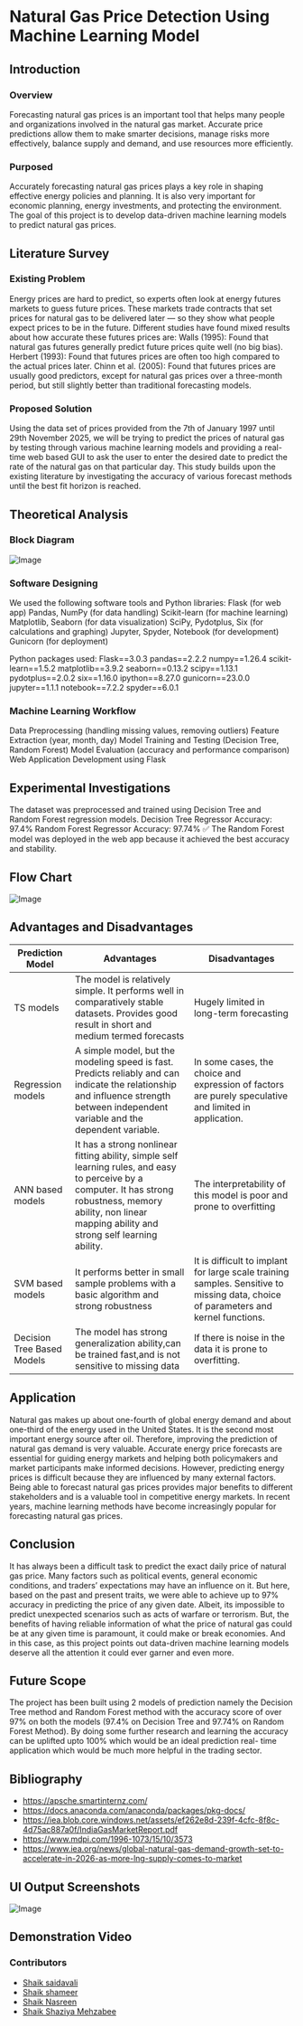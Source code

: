 # Natural Gas Price Detection Using Machine Learning Model

## Introduction
### Overview
Forecasting natural gas prices is an important tool that helps many people and organizations involved in the natural gas market. Accurate price predictions allow them to make smarter decisions, manage risks more effectively, balance supply and demand, and use resources more efficiently.

### Purposed
Accurately forecasting natural gas prices plays a key role in shaping effective energy policies and planning. It is also very important for economic planning, energy investments, and protecting the environment. The goal of this project is to develop data-driven machine learning models to predict natural gas prices.

## Literature Survey
### Existing Problem
Energy prices are hard to predict, so experts often look at energy futures markets to guess future prices. These markets trade contracts that set prices for natural gas to be delivered later — so they show what people expect prices to be in the future.
Different studies have found mixed results about how accurate these futures prices are:
Walls (1995): Found that natural gas futures generally predict future prices quite well (no big bias).
Herbert (1993): Found that futures prices are often too high compared to the actual prices later.
Chinn et al. (2005): Found that futures prices are usually good predictors, except for natural gas prices over a three-month period, but still slightly better than traditional forecasting models.

### Proposed Solution
Using the data set of prices provided from the 7th of January 1997 until 29th November 2025, we will be trying to predict the prices of natural gas by testing through various machine learning models and providing a real-time web based GUI to ask the user to enter the desired date to predict the rate of the natural gas on that particular day. This study builds upon the existing literature by investigating the accuracy of various forecast methods until the best fit horizon is reached.

## Theoretical Analysis
### Block Diagram
![Image](https://github.com/saidavali123/Natural-gas-price-prediction/blob/master/Natural-gas-price-prediction-master/Natural-Gas-Price-Prediction-System-main/Images/Technical%20Architecture.png)
### Software Designing
We used the following software tools and Python libraries:
Flask (for web app)
Pandas, NumPy (for data handling)
Scikit-learn (for machine learning)
Matplotlib, Seaborn (for data visualization)
SciPy, Pydotplus, Six (for calculations and graphing)
Jupyter, Spyder, Notebook (for development)
Gunicorn (for deployment)

Python packages used:
Flask==3.0.3
pandas==2.2.2
numpy==1.26.4
scikit-learn==1.5.2
matplotlib==3.9.2
seaborn==0.13.2
scipy==1.13.1
pydotplus==2.0.2
six==1.16.0
ipython==8.27.0
gunicorn==23.0.0
jupyter==1.1.1
notebook==7.2.2
spyder==6.0.1

### Machine Learning Workflow
Data Preprocessing (handling missing values, removing outliers)
Feature Extraction (year, month, day)
Model Training and Testing (Decision Tree, Random Forest)
Model Evaluation (accuracy and performance comparison)
Web Application Development using Flask

## Experimental Investigations

The dataset was preprocessed and trained using Decision Tree and Random Forest regression models.
Decision Tree Regressor Accuracy: 97.4%
Random Forest Regressor Accuracy: 97.74% ✅
The Random Forest model was deployed in the web app because it achieved the best accuracy and stability.

## Flow Chart
![Image](https://github.com/saidavali123/Natural-gas-price-prediction/blob/master/Natural-gas-price-prediction-master/Natural-Gas-Price-Prediction-System-main/Images/Flow%20chart.png)

## Advantages and Disadvantages
| Prediction Model  | Advantages | Disadvantages |
| ------------- | ------------- | ------------- |
| TS models  | The model is relatively simple. It performs well in comparatively stable datasets. Provides good result in short and medium termed forecasts  | Hugely limited in long-term forecasting |
| Regression models  | A simple model, but the modeling speed is fast. Predicts reliably and can indicate the relationship and influence strength between independent variable and the dependent variable.  | In some cases, the choice and expression of factors are purely speculative and limited in application. |
| ANN based models  | It has a strong nonlinear fitting ability, simple self learning rules, and easy to perceive by a computer. It has strong robustness, memory ability, non linear mapping ability and strong self learning ability. | The interpretability of this model is poor and prone to overfitting |
| SVM based models  | It performs better in small sample problems with a basic algorithm and strong robustness | It is difficult to implant for large scale training samples. Sensitive to missing data, choice of parameters and kernel functions. |
| Decision Tree Based Models | The model has strong generalization ability,can be trained fast,and is not sensitive to missing data | If there is noise in the data it is prone to overfitting. |

## Application
Natural gas makes up about one-fourth of global energy demand and about one-third of the energy used in the United States. It is the second most important energy source after oil. Therefore, improving the prediction of natural gas demand is very valuable.
Accurate energy price forecasts are essential for guiding energy markets and helping both policymakers and market participants make informed decisions. However, predicting energy prices is difficult because they are influenced by many external factors.
Being able to forecast natural gas prices provides major benefits to different stakeholders and is a valuable tool in competitive energy markets. In recent years, machine learning methods have become increasingly popular for forecasting natural gas prices.


## Conclusion
It has always been a difficult task to predict the exact daily price of natural gas price. Many factors such as political events, general economic conditions, and traders’ expectations may have an influence on it. But here, based on the past and present traits, we were able to achieve up to 97% accuracy in predicting the price of any given date. Albeit, its impossible to predict unexpected scenarios such as acts of warfare or terrorism. But, the benefits of having reliable information of what the price of natural gas could be at any given time is paramount, it could make or break economies. And in this case, as this project points out data-driven machine learning models deserve all the attention it could ever garner and even more.

## Future Scope
The project has been built using 2 models of prediction namely the Decision Tree method and Random Forest method with the accuracy score of over 97% on both the models (97.4% on Decision Tree and 97.74% on Random Forest Method). By doing some further research and learning the accuracy can be uplifted upto 100% which would be an ideal prediction real- time application which would be much more helpful in the trading sector.

## Bibliography
- https://apsche.smartinternz.com/
- https://docs.anaconda.com/anaconda/packages/pkg-docs/
- https://iea.blob.core.windows.net/assets/ef262e8d-239f-4cfc-8f8c-4d75ac887a0f/IndiaGasMarketReport.pdf
- https://www.mdpi.com/1996-1073/15/10/3573
- https://www.iea.org/news/global-natural-gas-demand-growth-set-to-accelerate-in-2026-as-more-lng-supply-comes-to-market
   
## UI Output Screenshots
![Image](https://github.com/saidavali123/Natural-gas-price-prediction/blob/master/Natural-gas-price-prediction-master/Natural-Gas-Price-Prediction-System-main/Images/UI%20image.png)

## Demonstration Video


### Contributors
- [Shaik saidavali](https://github.com/saidavali123)
- [Shaik shameer]()
- [Shaik Nasreen]()
- [Shaik Shaziya Mehzabee]()

